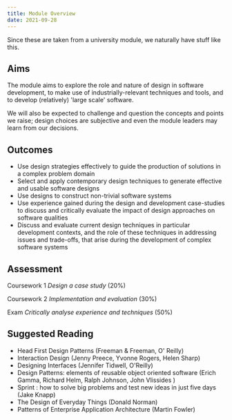 ```yaml
---
title: Module Overview
date: 2021-09-28
---
```


Since these are taken from a university module, we naturally have stuff like
this.

<!-- more -->

## Aims

The module aims to explore the role and nature of design in software
development, to make use of industrially-relevant techniques and tools, and to
develop (relatively) 'large scale' software.

We will also be expected to challenge and question the concepts and points we
raise; design choices are subjective and even the module leaders may learn from
our decisions.

## Outcomes

- Use design strategies effectively to guide the production of solutions in a
  complex problem domain
- Select and apply contemporary design techniques to generate effective and
  usable software designs
- Use designs to construct non-trivial software systems
- Use experience gained during the design and development case-studies to
  discuss and critically evaluate the impact of design approaches on software
  qualities
- Discuss and evaluate current design techniques in particular development
  contexts, and the role of these techniques in addressing issues and
  trade-offs, that arise during the development of complex software systems

## Assessment

<span role="heading">Coursework 1</span> _Design a case study_ (20%)

<span role="heading">Coursework 2</span> _Implementation and evaluation_ (30%)

<span role="heading">Exam</span> _Critically analyse experience and techniques_
(50%)

## Suggested Reading

- Head First Design Patterns (Freeman & Freeman, O' Reilly)
- Interaction Design (Jenny Preece, Yvonne Rogers, Helen Sharp)
- Designing Interfaces (Jennifer Tidwell, O'Reilly)
- Design Patterns: elements of reusable object oriented software (Erich Gamma,
  Richard Helm, Ralph Johnson, John Vlissides )
- Sprint : how to solve big problems and test new ideas in just five days (Jake
  Knapp)
- The Design of Everyday Things (Donald Norman)
- Patterns of Enterprise Application Architecture (Martin Fowler)
